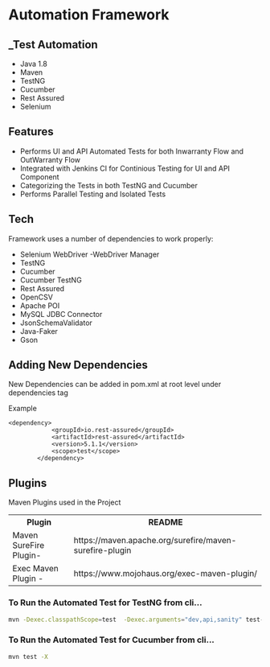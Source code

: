 # Automation Framework
## _Test Automation 
- Java 1.8
- Maven
- TestNG
- Cucumber
- Rest Assured
- Selenium


## Features

- Performs UI and API Automated Tests for both Inwarranty Flow and OutWarranty Flow
- Integrated with Jenkins CI for Continious Testing for UI and API Component 
- Categorizing the Tests in both TestNG and Cucumber
- Performs Parallel Testing and Isolated Tests


## Tech

Framework uses a number of dependencies to work properly:

- Selenium WebDriver
-WebDriver Manager
- TestNG
- Cucumber
- Cucumber TestNG
- Rest Assured
- OpenCSV
- Apache POI
- MySQL JDBC Connector
- JsonSchemaValidator
- Java-Faker
- Gson

## Adding New Dependencies

New Dependencies can be added in pom.xml at root level under dependencies tag

Example
```
<dependency>
			<groupId>io.rest-assured</groupId>
			<artifactId>rest-assured</artifactId>
			<version>5.1.1</version>
			<scope>test</scope>
		</dependency>
```



## Plugins

Maven Plugins used in the Project
<table>
  <tr><th>Plugin</th><th>README</th></tr>
  <tr><td>Maven SureFire Plugin- </td><td>https://maven.apache.org/surefire/maven-surefire-plugin </td></tr>
    <tr><td> Exec Maven Plugin -</td><td>https://www.mojohaus.org/exec-maven-plugin/ </td></tr>
</table>




### To Run the Automated Test for TestNG from cli...

```sh
mvn -Dexec.classpathScope=test  -Dexec.arguments="dev,api,sanity" test-compile  exec:java -Dexec.cleanupDaemonThreads=false -X
```


### To Run the Automated Test for Cucumber from cli...

```sh
mvn test -X
```

